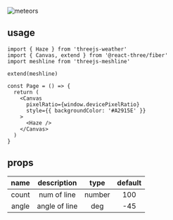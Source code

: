 ![meteors](https://user-images.githubusercontent.com/6839576/130325909-4cc4b47c-7eb3-4b3a-b643-ded36d627a9c.png)

## usage

```tsx
import { Haze } from 'threejs-weather'
import { Canvas, extend } from '@react-three/fiber'
import meshline from 'threejs-meshline'

extend(meshline)

const Page = () => {
  return (
    <Canvas
      pixelRatio={window.devicePixelRatio}
      style={{ backgroundColor: '#A2915E' }}
    >
      <Haze />
    </Canvas>
  )
}
```

## props

| name  |          description          |  type  | default |
| :---: | :---------------------------: | :----: | :-----: |
| count |  num of line  | number |   100   |
| angle | angle of line |  deg   |   -45   |